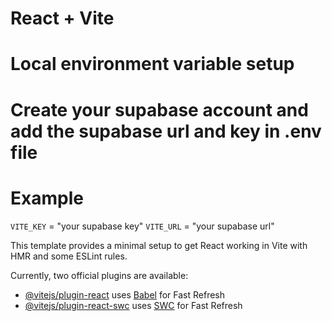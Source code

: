 # React + Vite

# Local environment variable setup

# Create your supabase account and add the supabase url and key in .env file
# Example 
`VITE_KEY` = "your supabase key"
`VITE_URL` = "your supabase url"

This template provides a minimal setup to get React working in Vite with HMR and some ESLint rules.

Currently, two official plugins are available:

- [@vitejs/plugin-react](https://github.com/vitejs/vite-plugin-react/blob/main/packages/plugin-react/README.md) uses [Babel](https://babeljs.io/) for Fast Refresh
- [@vitejs/plugin-react-swc](https://github.com/vitejs/vite-plugin-react-swc) uses [SWC](https://swc.rs/) for Fast Refresh
